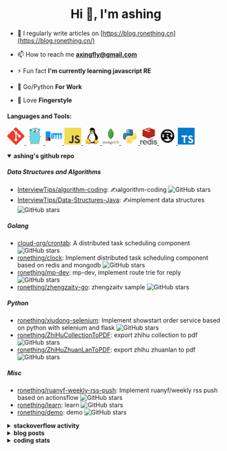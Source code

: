 <h1 align="center">Hi 👋, I'm ashing</h1>

- 📝 I regularly write articles on [https://blog.ronething.cn](https://blog.ronething.cn/)

- 📫 How to reach me **axingfly@gmail.com**

- ⚡ Fun fact **I'm currently learning javascript RE**

- 🧱 Go/Python **For Work**

- 🎸 Love **Fingerstyle**

<h4 align="left">Languages and Tools:</h4>
<p align="left"> <a href="https://git-scm.com/" target="_blank" rel="noreferrer"> <img src="./icons/git-scm-icon.svg" alt="git" width="40" height="40"/> </a> <a href="https://golang.org" target="_blank" rel="noreferrer"> <img src="./icons/go-original.svg" alt="go" width="40" height="40"/> </a> <a href="https://ifttt.com/" target="_blank" rel="noreferrer"> <img src="./icons/ifttt-ar21.svg" alt="ifttt" width="40" height="40"/> </a> <a href="https://developer.mozilla.org/en-US/docs/Web/JavaScript" target="_blank" rel="noreferrer"> <img src="./icons/javascript-original.svg" alt="javascript" width="40" height="40"/> </a> <a href="https://www.linux.org/" target="_blank" rel="noreferrer"> <img src="./icons/linux-original.svg" alt="linux" width="40" height="40"/> </a> <a href="https://www.mongodb.com/" target="_blank" rel="noreferrer"> <img src="./icons/mongodb-original-wordmark.svg" alt="mongodb" width="40" height="40"/> </a> <a href="https://www.python.org" target="_blank" rel="noreferrer"> <img src="./icons/python-original.svg" alt="python" width="40" height="40"/> </a> <a href="https://redis.io" target="_blank" rel="noreferrer"> <img src="./icons/redis-original-wordmark.svg" alt="redis" width="40" height="40"/> </a> <a href="https://www.rust-lang.org" target="_blank" rel="noreferrer"> <img src="https://raw.githubusercontent.com/devicons/devicon/master/icons/rust/rust-plain.svg" alt="rust" width="40" height="40"/> </a> <a href="https://www.typescriptlang.org/" target="_blank" rel="noreferrer"> <img src="./icons/typescript-original.svg" alt="typescript" width="40" height="40"/> </a> </p>

<details open>
  <summary><b>ashing's github repo</b></summary>

##### Data Structures and Algorithms

- [InterviewTips/algorithm-coding](https://github.com/InterviewTips/algorithm-coding): ✍️algorithm-coding  ![GitHub stars](https://img.shields.io/github/stars/InterviewTips/algorithm-coding?style=flat-square)
- [InterviewTips/Data-Structures-Java](https://github.com/InterviewTips/Data-Structures-Java): ✍️implement data structures ![GitHub stars](https://img.shields.io/github/stars/InterviewTips/Data-Structures-Java?style=flat-square)

##### Golang

- [cloud-org/crontab](https://github.com/cloud-org/crontab): A distributed task scheduling component ![GitHub stars](https://img.shields.io/github/stars/cloud-org/crontab?style=flat-square)
- [ronething/clock](https://github.com/ronething/clock): Implement distributed task scheduling component based on redis and mongodb ![GitHub stars](https://img.shields.io/github/stars/ronething/clock?style=flat-square)
- [ronething/mp-dev](https://github.com/ronething/mp-dev): mp-dev, implement route trie for reply ![GitHub stars](https://img.shields.io/github/stars/ronething/mp-dev?style=flat-square)
- [ronething/zhengzaitv-go](https://github.com/ronething/zhengzaitv-go): zhengzaitv sample ![GitHub stars](https://img.shields.io/github/stars/ronething/zhengzaitv-go?style=flat-square)

##### Python

- [ronething/xiudong-selenium](https://github.com/ronething/xiudong-selenium): Implement showstart order service based on python with selenium and flask ![GitHub stars](https://img.shields.io/github/stars/ronething/xiudong-selenium?style=flat-square)
- [ronething/ZhiHuCollectionToPDF](https://github.com/ronething/ZhiHuCollectionToPDF): export zhihu collection to pdf ![GitHub stars](https://img.shields.io/github/stars/ronething/ZhiHuCollectionToPDF?style=flat-square)
- [ronething/ZhiHuZhuanLanToPDF](https://github.com/ronething/ZhiHuZhuanLanToPDF): export zhihu zhuanlan to pdf ![GitHub stars](https://img.shields.io/github/stars/ronething/ZhiHuZhuanLanToPDF?style=flat-square)

##### Misc

- [ronething/ruanyf-weekly-rss-push](https://github.com/ronething/ruanyf-weekly-rss-push): Implement ruanyf/weekly rss push based on actionsflow ![GitHub stars](https://img.shields.io/github/stars/ronething/ifttt?style=flat-square)
- [ronething/learn](https://github.com/ronething/learn): learn ![GitHub stars](https://img.shields.io/github/stars/ronething/learn?style=flat-square)
- [ronething/demo](https://github.com/ronething/demo): demo ![GitHub stars](https://img.shields.io/github/stars/ronething/demo?style=flat-square)

</details>

<details>
  <summary><b>stackoverflow activity</b></summary>
  <br/>

<!-- STACKOVERFLOW:START -->
- [Answer by ashing for Golang Logrus Enable Opentelemetry Trace ID and Span ID in all Application Logs](https://stackoverflow.com/questions/72812236/golang-logrus-enable-opentelemetry-trace-id-and-span-id-in-all-application-logs/72839497#72839497)
- [Answer by ashing for Docker: Go server does not respond](https://stackoverflow.com/questions/72783444/docker-go-server-does-not-respond/72783904#72783904)
- [Answer by ashing for Why does an array field in a Go struct default to null when inserted into mongoDB database?](https://stackoverflow.com/questions/72724175/why-does-an-array-field-in-a-go-struct-default-to-null-when-inserted-into-mongod/72781724#72781724)
- [Answer by ashing for Mongodb how to search by regex OR on many fields?](https://stackoverflow.com/questions/72780053/mongodb-how-to-search-by-regex-or-on-many-fields/72780187#72780187)
- [Answer by ashing for How to create a dictionary out of weird list format?](https://stackoverflow.com/questions/72779914/how-to-create-a-dictionary-out-of-weird-list-format/72779993#72779993)
<!-- STACKOVERFLOW:END -->
</details>

<details>
  <summary><b>blog posts</b></summary>
  <br/>

<!-- BLOG-POST-LIST:START -->
 - [zhengzaitv-go release](https://blog.ronething.cn/20220629-zhengzaitv-go.html) - 2022-06-29T09:59:23Z
 - [go-zero gin jaeger trace](https://blog.ronething.cn/20220628-go-zero-trace-gin.html) - 2022-06-28T09:59:23Z
 - [function compute](https://blog.ronething.cn/20220606-functioncompute.html) - 2022-06-06T09:59:23Z
 - [blog github actions config](https://blog.ronething.cn/20220522-github-actions.html) - 2022-05-22T10:44:26Z
 - [implement showstart order service based on python and selenium](https://blog.ronething.cn/20220416-xiudong-selenium.html) - 2022-04-16T23:27:44Z<!-- BLOG-POST-LIST:END -->

</details>

  
<details>
  <summary><b>coding stats</b></summary>
  <br/>

<!--START_SECTION:waka-->
**🐱 My GitHub Data** 

> 🏆 853 Contributions in the Year 2022
 > 
> 📦 699.1 kB Used in GitHub's Storage 
 > 
> 📜 58 Public Repositories 
 > 
**I'm a Night 🦉** 

```text
🌞 Morning    35 commits     ██░░░░░░░░░░░░░░░░░░░░░░░   9.86% 
🌆 Daytime    117 commits    ████████░░░░░░░░░░░░░░░░░   32.96% 
🌃 Evening    142 commits    ██████████░░░░░░░░░░░░░░░   40.0% 
🌙 Night      61 commits     ████░░░░░░░░░░░░░░░░░░░░░   17.18%
```
📅 **I'm Most Productive on Saturday** 

```text
Monday       36 commits     ██░░░░░░░░░░░░░░░░░░░░░░░   10.14% 
Tuesday      27 commits     ██░░░░░░░░░░░░░░░░░░░░░░░   7.61% 
Wednesday    45 commits     ███░░░░░░░░░░░░░░░░░░░░░░   12.68% 
Thursday     36 commits     ██░░░░░░░░░░░░░░░░░░░░░░░   10.14% 
Friday       49 commits     ███░░░░░░░░░░░░░░░░░░░░░░   13.8% 
Saturday     84 commits     ██████░░░░░░░░░░░░░░░░░░░   23.66% 
Sunday       78 commits     █████░░░░░░░░░░░░░░░░░░░░   21.97%
```


📊 **This Week I Spent My Time On** 

```text
⌚︎ Time Zone: Asia/Shanghai

💬 Programming Languages: 
Go                       5 hrs 6 mins        ███████████░░░░░░░░░░░░░░   45.32% 
Makefile                 2 hrs 58 mins       ██████░░░░░░░░░░░░░░░░░░░   26.39% 
YAML                     1 hr 38 mins        ███░░░░░░░░░░░░░░░░░░░░░░   14.5% 
Lua                      31 mins             █░░░░░░░░░░░░░░░░░░░░░░░░   4.62% 
textmate                 17 mins             ░░░░░░░░░░░░░░░░░░░░░░░░░   2.56%

🔥 Editors: 
IntelliJ                 11 hrs 17 mins      █████████████████████████   100.0%

💻 Operating System: 
Mac                      11 hrs 17 mins      █████████████████████████   100.0%
```

**I Mostly Code in Go** 

```text
Go                       31 repos            █████████░░░░░░░░░░░░░░░░   36.05% 
Python                   24 repos            ███████░░░░░░░░░░░░░░░░░░   27.91% 
Vue                      6 repos             █░░░░░░░░░░░░░░░░░░░░░░░░   6.98% 
JavaScript               5 repos             █░░░░░░░░░░░░░░░░░░░░░░░░   5.81% 
Jupyter Notebook         4 repos             █░░░░░░░░░░░░░░░░░░░░░░░░   4.65%
```



 Last Updated on 01/12/2022 10:25:25 UTC+08:00
<!--END_SECTION:waka-->

</details>
